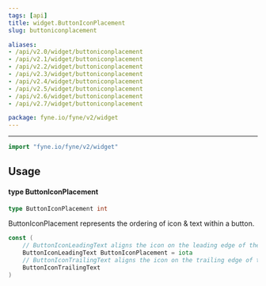 ```yaml
---
tags: [api]
title: widget.ButtonIconPlacement
slug: buttoniconplacement

aliases:
- /api/v2.0/widget/buttoniconplacement
- /api/v2.1/widget/buttoniconplacement
- /api/v2.2/widget/buttoniconplacement
- /api/v2.3/widget/buttoniconplacement
- /api/v2.4/widget/buttoniconplacement
- /api/v2.5/widget/buttoniconplacement
- /api/v2.6/widget/buttoniconplacement
- /api/v2.7/widget/buttoniconplacement

package: fyne.io/fyne/v2/widget
---
```



---
```go
import "fyne.io/fyne/v2/widget"
```

## Usage

#### type ButtonIconPlacement

```go
type ButtonIconPlacement int
```

ButtonIconPlacement represents the ordering of icon & text within a button.

```go
const (
	// ButtonIconLeadingText aligns the icon on the leading edge of the text.
	ButtonIconLeadingText ButtonIconPlacement = iota
	// ButtonIconTrailingText aligns the icon on the trailing edge of the text.
	ButtonIconTrailingText
)
```
